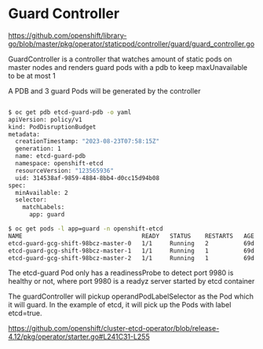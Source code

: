# Guard Controller

<https://github.com/openshift/library-go/blob/master/pkg/operator/staticpod/controller/guard/guard_controller.go>

GuardController is a controller that watches amount of static pods on master nodes and renders guard pods with a pdb to keep maxUnavailable to be at most 1

A PDB and 3 guard Pods will be generated by the controller

```bash

$ oc get pdb etcd-guard-pdb -o yaml
apiVersion: policy/v1
kind: PodDisruptionBudget
metadata:
  creationTimestamp: "2023-08-23T07:58:15Z"
  generation: 1
  name: etcd-guard-pdb
  namespace: openshift-etcd
  resourceVersion: "123565936"
  uid: 314538af-9859-4884-8bb4-d0cc15d94b08
spec:
  minAvailable: 2
  selector:
    matchLabels:
      app: guard

$ oc get pods -l app=guard -n openshift-etcd
NAME                                  READY   STATUS    RESTARTS   AGE
etcd-guard-gcg-shift-98bcz-master-0   1/1     Running   2          69d
etcd-guard-gcg-shift-98bcz-master-1   1/1     Running   1          69d
etcd-guard-gcg-shift-98bcz-master-2   1/1     Running   1          69d
```

The etcd-guard Pod only has a readinessProbe to detect port 9980 is healthy or not, where port 9980 is a readyz server started by etcd container

The guardController will pickup operandPodLabelSelector as the Pod which it will guard. In the example of etcd, it will pick up the Pods with label etcd=true.

<https://github.com/openshift/cluster-etcd-operator/blob/release-4.12/pkg/operator/starter.go#L241C31-L255>
